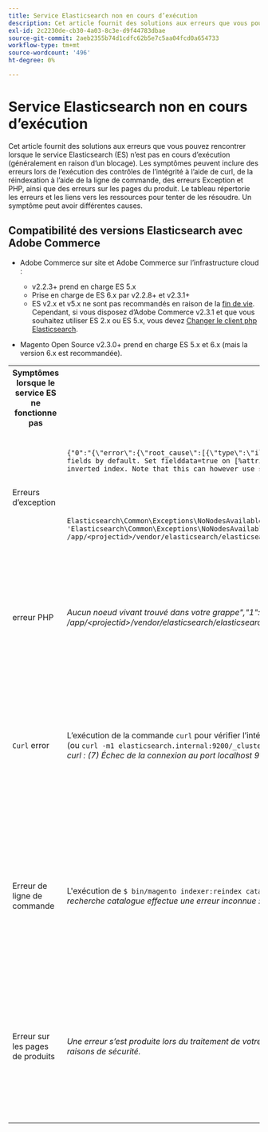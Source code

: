 ```yaml
---
title: Service Elasticsearch non en cours d’exécution
description: Cet article fournit des solutions aux erreurs que vous pouvez rencontrer lorsque le service Elasticsearch (ES) n’est pas en cours d’exécution (généralement en raison d’un blocage). Les symptômes peuvent inclure des erreurs lors de l’exécution des contrôles de l’intégrité à l’aide de curl, de la réindexation à l’aide de la ligne de commande, des erreurs Exception et PHP, ainsi que des erreurs sur les pages du produit. Le tableau répertorie les erreurs et les liens vers les ressources pour tenter de les résoudre. Un symptôme peut avoir différentes causes.
exl-id: 2c2230de-cb30-4a03-8c3e-d9f44783dbae
source-git-commit: 2aeb2355b74d1cdfc62b5e7c5aa04fcd0a654733
workflow-type: tm+mt
source-wordcount: '496'
ht-degree: 0%

---
```


# Service Elasticsearch non en cours d’exécution

Cet article fournit des solutions aux erreurs que vous pouvez rencontrer lorsque le service Elasticsearch (ES) n’est pas en cours d’exécution (généralement en raison d’un blocage). Les symptômes peuvent inclure des erreurs lors de l’exécution des contrôles de l’intégrité à l’aide de curl, de la réindexation à l’aide de la ligne de commande, des erreurs Exception et PHP, ainsi que des erreurs sur les pages du produit. Le tableau répertorie les erreurs et les liens vers les ressources pour tenter de les résoudre. Un symptôme peut avoir différentes causes.

## Compatibilité des versions Elasticsearch avec Adobe Commerce

* Adobe Commerce sur site et Adobe Commerce sur l’infrastructure cloud :

   * v2.2.3+ prend en charge ES 5.x
   * Prise en charge de ES 6.x par v2.2.8+ et v2.3.1+
   * ES v2.x et v5.x ne sont pas recommandés en raison de la [fin de vie](https://www.elastic.co/support/eol). Cependant, si vous disposez d’Adobe Commerce v2.3.1 et que vous souhaitez utiliser ES 2.x ou ES 5.x, vous devez [Changer le client php Elasticsearch](https://experienceleague.adobe.com/en/docs/commerce-operations/configuration-guide/search/overview-search).

* Magento Open Source v2.3.0+ prend en charge ES 5.x et 6.x (mais la version 6.x est recommandée).

<table>
<tr>
<th>Symptômes lorsque le service ES ne fonctionne pas</th>
<th>Détails</th>
<th>Ressources</th>
</tr>
<tr>
<td rowspan="3">Erreurs d’exception</td>
</tr>
<tr>
<td>
<code>{"0":"{\"error\":{\"root_cause\":[{\"type\":\"illegal_argument_exception\",\"reason\":\"Fielddata is disabled on text fields by default. Set fielddata=true on [%attribute_code%]] in order to load fielddata in memory by uninverting the inverted index. Note that this can however use significant memory.\"}]</code>
</td>
<td>
<a href="https://experienceleague.adobe.com/docs/commerce-knowledge-base/kb/troubleshooting/elasticsearch/elasticsearch-5-is-configured-but-search-page-does-not-load-with-fielddata-is-disabled...-error.html">Elasticsearch 5 est configuré, mais la page de recherche ne se charge pas avec "Field data is disabled..." erreur</a> dans notre base de connaissances de support.
</td>
</tr>
<tr>
<td>
<code>Elasticsearch\Common\Exceptions\NoNodesAvailableException: Noticed exception 'Elasticsearch\Common\Exceptions\NoNodesAvailableException' with message 'No alive nodes found in your cluster' in /app/&lt;projectid&gt;/vendor/elasticsearch/elasticsearch/src/Elasticsearch/ConnectionPool/StaticNoPingConnectionPool.php:51</code>
</td>
<td>
Les index Elasticsuite ne sont pas supprimés.  Voir <a href="https://experienceleague.adobe.com/docs/commerce-knowledge-base/kb/troubleshooting/elasticsearch/elasticsuite-tracking-indices-causes-problems-with-elasticsearch.html">Les index de suivi ElasticSuite entraînent des problèmes avec Elasticsearch</a> dans notre base de connaissances de prise en charge.
 </td>
</tr>
<tr>
<td>erreur PHP</td>
<td>
<i>Aucun noeud vivant trouvé dans votre grappe","1":"#0 /app/&lt;projectid&gt;/vendor/elasticsearch/elasticsearch/src/Elasticsearch/Transport.php</i>
</td>
<td rowspan="4">
<ul>
<li>Ressources pour un espace disque insuffisant :<ul>
<li><a href="https://www.cyberciti.biz/datacenter/linux-unix-bsd-osx-cannot-write-to-hard-disk/">8 conseils pour résoudre les problèmes de disque dur des systèmes Linux et Unix tels que Disque complet ou Impossible d’écrire sur le disque</a></li>
<li><a href="https://serverfault.com/questions/315181/df-says-disk-is-full-but-it-is-not">serverfault : df indique que le disque est saturé, mais qu’il ne l’est pas.</a></li>
<li><a href="https://unix.stackexchange.com/questions/125429/tracking-down-where-disk-space-has-gone-on-linux">unix.stackexchange.com : Suivi de l’emplacement de l’espace disque sous Linux ?</a></li>
<li>Les fichiers journaux ne sont pas suffisamment archivés régulièrement. Voir <a href="https://experienceleague.adobe.com/en/docs/commerce-admin/systems/action-logs/action-log-archive">Configuration de l’archive de journaux</a> dans notre documentation destinée aux développeurs.</li>
<li>Les répertoires système de fichiers ne sont pas optimisés. Voir <a href="https://experienceleague.adobe.com/en/docs/commerce-admin/systems/tools/developer-tools#resource-file-optimization">Optimisation de fichier</a> dans notre documentation destinée aux développeurs.</li>
<li>Si les solutions présentées dans la documentation ci-dessus ne résolvent pas le problème, contactez votre équipe de compte d’Adobe pour demander un stockage supplémentaire.</li>
</ul>
</li>
<li>Si votre disque n’est pas saturé de stockage, mais que vous recevez toujours les messages d’erreur dans la colonne de gauche, <a href="/help/help-center-guide/help-center/magento-help-center-user-guide.md#submit-ticket"> envoyez un ticket d’assistance</a>.</li>
</ul>
<ul>
<li>Voir <a href="https://experienceleague.adobe.com/docs/commerce-knowledge-base/kb/troubleshooting/elasticsearch/elasticsuite-tracking-indices-causes-problems-with-elasticsearch.html">Les index de suivi ElasticSuite entraînent des problèmes avec Elasticsearch</a> dans notre base de connaissances de prise en charge.
</li>
</ul>
</td>
</tr>
<tr>
<td><code>Curl</code> error</td>
<td>L’exécution de la commande <code>curl</code> pour vérifier l’intégrité de l’Elasticsearch : <code>curl -m1 localhost:9200/_cluster/health?pretty</code> (ou <code>curl -m1 elasticsearch.internal:9200/_cluster/health?pretty</code> pour les comptes Starter) génère l’erreur suivante : <i>Erreur : curl : (7) Échec de la connexion au port localhost 9200 : connexion refusée</i> </td>
</tr>
<tr>
<td>Erreur de ligne de commande</td>
<td>L'exécution de <code>$ bin/magento indexer:reindex catalogsearch_fulltext</code> génère cette erreur <i>Le processus d'indexation de la recherche catalogue effectue une erreur inconnue :
        Aucun noeud actif trouvé dans votre grappe</i>
</td>
</tr>
<tr>
<td>Erreur sur les pages de produits
</td>
<td><i>Une erreur s’est produite lors du traitement de votre requête.
      L’impression d’exception est désactivée par défaut pour des raisons de sécurité.</code></i>
</tr>
</table>
